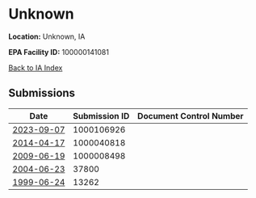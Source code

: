 # Unknown

**Location:** Unknown, IA

**EPA Facility ID:** 100000141081

[Back to IA Index](../../index.md)

## Submissions

| Date | Submission ID | Document Control Number |
|------|--------------|-------------------------|
| [2023-09-07](submissions/1000106926.md) | 1000106926 |  |
| [2014-04-17](submissions/1000040818.md) | 1000040818 |  |
| [2009-06-19](submissions/1000008498.md) | 1000008498 |  |
| [2004-06-23](submissions/37800.md) | 37800 |  |
| [1999-06-24](submissions/13262.md) | 13262 |  |

